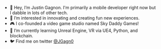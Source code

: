 - 👋 Hey, I’m Justin Gagnon. I'm primarily a mobile developer right now but I dabble in lots of other tech.
- 👀 I’m interested in innovating and creating fun new experiences.
- 🎮 I co-founded a video game studio named Sky Daddy Games!
- 🌱 I’m currently learning Unreal Engine, VR via UE4, Python, and blockchain.
- 🐦 Find me on twitter [@JGagn0](https://twitter.com/jgagn0)

<!---
JGagn0n/JGagn0n is a ✨ special ✨ repository because its `README.md` (this file) appears on your GitHub profile.
You can click the Preview link to take a look at your changes.
--->
